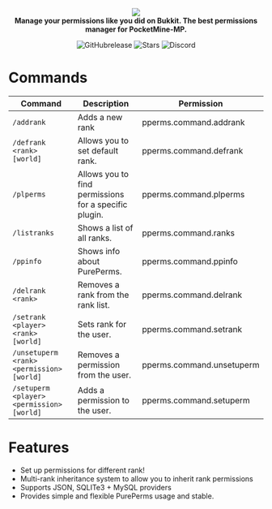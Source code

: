 <p align="center">
    <a href="https://github.com/Vecnavium/PurePerms"><img src="https://github.com/Vecnavium/PurePerms/blob/stable/icon.png"></img></a><br>
    <b>Manage your permissions like you did on Bukkit. The best permissions manager for PocketMine-MP.</b>
</p>

<p align="center">
    <img alt="GitHubrelease" src="https://img.shields.io/github/v/release/Vecnavium/PurePerms?label=release&sort=semver">
      <img alt="Stars" src= "https://img.shields.io/github/stars/Vecnavium/PurePerms?style=for-the-badge">
    <img href="https://discord.gg/6M9tGyWPjr"><img src="https://img.shields.io/discord/837701868649709568?label=discord&color=7289DA&logo=discord" alt="Discord" /></a>
</p>

# Commands

Command | Description | Permission
--- | --- | ---
`/addrank` | Adds a new rank | pperms.command.addrank
`/defrank <rank> [world]` | Allows you to set default rank. | pperms.command.defrank
`/plperms` | Allows you to find permissions for a specific plugin. | pperms.command.plperms
`/listranks` | Shows a list of all ranks. | pperms.command.ranks
`/ppinfo` | Shows info about PurePerms. | pperms.command.ppinfo
`/delrank <rank>` | Removes a rank from the rank list. | pperms.command.delrank
`/setrank <player> <rank> [world]` | Sets rank for the user. | pperms.command.setrank
`/unsetuperm <rank> <permission> [world]` | Removes a permission from the user. | pperms.command.unsetuperm
`/setuperm <player> <permission> [world]` | Adds a permission to the user. | pperms.command.setuperm

# Features

- Set up permissions for different rank!
- Multi-rank inheritance system to allow you to inherit rank permissions
- Supports JSON, SQLITe3 + MySQL providers
- Provides simple and flexible PurePerms usage and stable.
